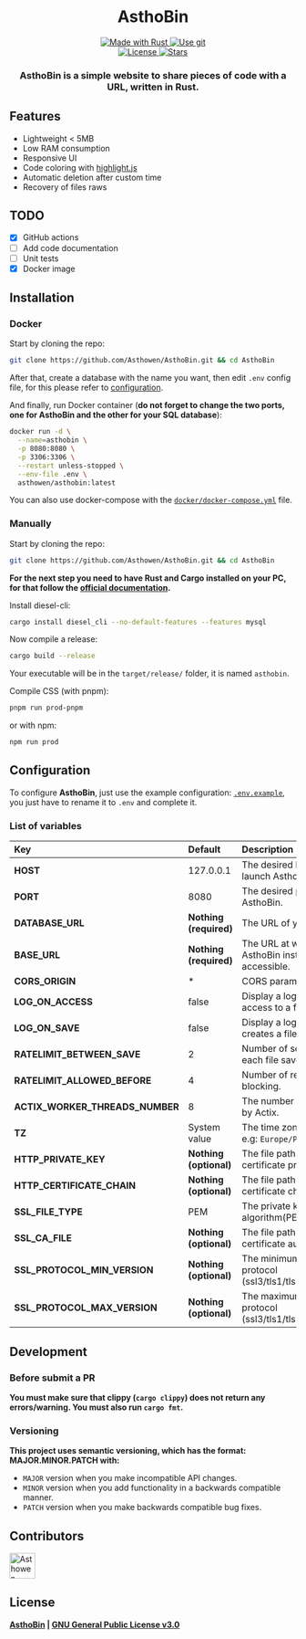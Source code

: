 <!--suppress HtmlDeprecatedAttribute -->
<div align="center">
    <h1>AsthoBin</h1>
    <p>
        <a href="https://www.rust-lang.org/">
            <img src="https://img.shields.io/badge/Rust-000000?style=for-the-badge&logo=rust&logoColor=white" alt="Made with Rust">
        </a>
        <a href="https://github.com/Asthowen/AsthoBin">
            <img src="https://img.shields.io/badge/Git-F05032?style=for-the-badge&logo=git&logoColor=white" alt="Use git">
        </a>
        <br>
        <a href="https://github.com/Asthowen/AsthoBin/blob/main/LICENSE">
            <img src="https://img.shields.io/github/license/Asthowen/AsthoBin?style=for-the-badge" alt="License">
        </a>
        <a href="https://github.com/Asthowen/AsthoBin/stargazers">
            <img src="https://img.shields.io/github/stars/Asthowen/AsthoBin?style=for-the-badge" alt="Stars">
        </a>
    </p>
    <h3>
        <strong>AsthoBin is a simple website to share pieces of code with a URL, written in Rust.</strong>
    </h3>
</div>

## Features
* Lightweight < 5MB
* Low RAM consumption
* Responsive UI
* Code coloring with [highlight.js](https://highlightjs.org/)
* Automatic deletion after custom time
* Recovery of files raws

## TODO
- [x] GitHub actions
- [ ] Add code documentation
- [ ] Unit tests
- [x] Docker image

## Installation
### Docker
Start by cloning the repo:
```bash
git clone https://github.com/Asthowen/AsthoBin.git && cd AsthoBin
```

After that, create a database with the name you want, then edit `.env` config file, for this please refer to [configuration](#configuration).


And finally, run Docker container (**do not forget to change the two ports, one for AsthoBin and the other for your SQL database**):
```bash
docker run -d \
  --name=asthobin \
  -p 8080:8080 \
  -p 3306:3306 \
  --restart unless-stopped \
  --env-file .env \
  asthowen/asthobin:latest
```
You can also use docker-compose with the [`docker/docker-compose.yml`](https://github.com/Asthowen/AsthoBin/blob/main/docker/docker-compose.yml) file.

### Manually
Start by cloning the repo:
```bash
git clone https://github.com/Asthowen/AsthoBin.git && cd AsthoBin
```
**For the next step you need to have Rust and Cargo installed on your PC, for that follow the [official documentation](https://www.rust-lang.org/tools/install).**

Install diesel-cli:
```bash
cargo install diesel_cli --no-default-features --features mysql
```

Now compile a release:
```bash
cargo build --release
```

Your executable will be in the `target/release/` folder, it is named `asthobin`.

Compile CSS (with pnpm):
```bash
pnpm run prod-pnpm
```
or with npm:
```bash
npm run prod
```

## Configuration
To configure **AsthoBin**, just use the example configuration: [`.env.example`](https://github.com/Asthowen/AsthoBin/blob/main/.env.example), you just have to rename it to `.env` and complete it.

### List of variables

| Key                             | Default                | Description                                                         |
|:--------------------------------|:-----------------------|:--------------------------------------------------------------------|
| **HOST**                        | 127.0.0.1              | The desired hostname to launch AsthoBin.                            |
| **PORT**                        | 8080                   | The desired port to launch AsthoBin.                                |
| **DATABASE_URL**                | **Nothing (required)** | The URL of your database.                                           |
| **BASE_URL**                    | **Nothing (required)** | The URL at which your AsthoBin instance is accessible.              |
| **CORS_ORIGIN**                 | *                      | CORS parameters.                                                    |
| **LOG_ON_ACCESS**               | false                  | Display a log when a user access to a file.                         |
| **LOG_ON_SAVE**                 | false                  | Display a log when a user creates a file.                           |
| **RATELIMIT_BETWEEN_SAVE**      | 2                      | Number of seconds between each file save.                           |
| **RATELIMIT_ALLOWED_BEFORE**    | 4                      | Number of requests before blocking.                                 |
| **ACTIX_WORKER_THREADS_NUMBER** | 8                      | The number of threads used by Actix.                                |
| **TZ**                          | System value           | The time zone of the logger, e.g: `Europe/Paris`.                   |
| **HTTP_PRIVATE_KEY**            | **Nothing (optional)** | The file path of SSL certificate private key.                       |
| **HTTP_CERTIFICATE_CHAIN**      | **Nothing (optional)** | The file path of SSL certificate chain.                             |
| **SSL_FILE_TYPE**               | PEM                    | The private key algorithm(PEM/ASN1).                                |
| **SSL_CA_FILE**                 | **Nothing (optional)** | The file path of SSL certificate authority.                         |
| **SSL_PROTOCOL_MIN_VERSION**    | **Nothing (optional)** | The minimum value of SSL protocol (ssl3/tls1/tls1.1/tls1.2/tls1.3). |
| **SSL_PROTOCOL_MAX_VERSION**    | **Nothing (optional)** | The maximum value of SSL protocol (ssl3/tls1/tls1.1/tls1.2/tls1.3). |

## Development
### Before submit a PR
**You must make sure that clippy (`cargo clippy`) does not return any errors/warning. You must also run `cargo fmt`.**

### Versioning
**This project uses semantic versioning, which has the format: MAJOR.MINOR.PATCH with:**
* `MAJOR` version when you make incompatible API changes.
* `MINOR` version when you add functionality in a backwards compatible manner.
* `PATCH` version when you make backwards compatible bug fixes.

## Contributors
[<img width="45" src="https://avatars.githubusercontent.com/u/59535754?v=4" alt="Asthowen">](https://github.com/Asthowen)

## License
**[AsthoBin](https://github.com/Asthowen/AsthoBin) | [GNU General Public License v3.0](https://github.com/Asthowen/AsthoBin/blob/main/LICENSE)**
